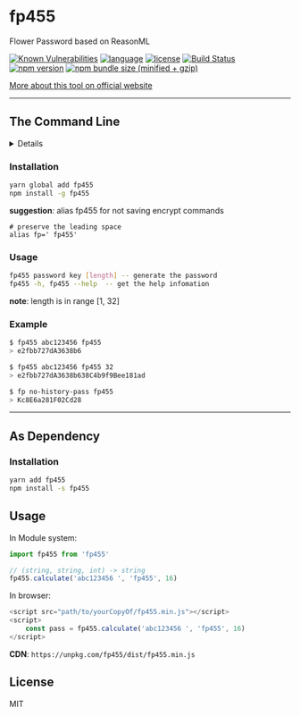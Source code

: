 # fp455
Flower Password based on ReasonML

[![Known Vulnerabilities](https://snyk.io/test/github/zheeeng/fp455/badge.svg)](https://snyk.io/test/github/zheeeng/fp455)
[![language](https://img.shields.io/badge/%3C/%3E-ReasonML-blue.svg)](https://reasonml.github.io//)
[![license](https://img.shields.io/github/license/mashape/apistatus.svg)]()
[![Build Status](https://travis-ci.org/zheeeng/fp455.svg?branch=master)](https://travis-ci.org/zheeeng/fp455)
[![npm version](https://img.shields.io/npm/v/fp455.svg)](https://www.npmjs.com/package/fp455)
[![npm bundle size (minified + gzip)](https://img.shields.io/bundlephobia/minzip/fp455.svg)](https://unpkg.com/fp455/dist/fp455.min.js)

[More about this tool on official website](http://flowerpassword.com/)

---

## The Command Line

<details>
fp455-cli is a command line for generate flower password. fp455 means flower pa(4)s(5)s(5)word.
</details>

### Installation

```sh
yarn global add fp455
npm install -g fp455
```

**suggestion**:
alias fp455 for not saving encrypt commands

```
# preserve the leading space
alias fp=' fp455'
```

### Usage

```sh
fp455 password key [length] -- generate the password
fp455 -h, fp455 --help  -- get the help infomation
```

**note**: length is in range [1, 32]

### Example

```sh
$ fp455 abc123456 fp455
> e2fbb727dA3638b6

$ fp455 abc123456 fp455 32
> e2fbb727dA3638b638C4b9f9Bee181ad

$ fp no-history-pass fp455
> Kc8E6a281F02Cd28
```

---

## As Dependency

### Installation

```sh
yarn add fp455
npm install -s fp455
```

## Usage

In Module system:


```javascript
import fp455 from 'fp455'

// (string, string, int) -> string
fp455.calculate('abc123456 ', 'fp455', 16)
```

In browser:

```javascript
<script src="path/to/yourCopyOf/fp455.min.js"></script>
<script>
    const pass = fp455.calculate('abc123456 ', 'fp455', 16)
</script>
```

**CDN**: `
https://unpkg.com/fp455/dist/fp455.min.js
`

## License
MIT
